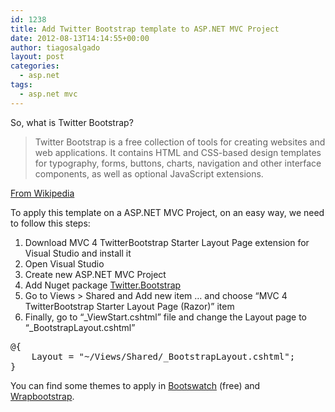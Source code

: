 ```yaml
---
id: 1238
title: Add Twitter Bootstrap template to ASP.NET MVC Project
date: 2012-08-13T14:14:55+00:00
author: tiagosalgado
layout: post
categories:
  - asp.net
tags:
  - asp.net mvc
---
```

So, what is Twitter Bootstrap?

> Twitter Bootstrap is a free collection of tools for creating websites and web applications. It contains HTML and CSS-based design templates for typography, forms, buttons, charts, navigation and other interface components, as well as optional JavaScript extensions.

<a href="http://en.wikipedia.org/wiki/Twitter_Bootstrap" target="_blank">From Wikipedia</a>

To apply this template on a ASP.NET MVC Project, on an easy way, we need to follow this steps:

  1. Download MVC 4 TwitterBootstrap Starter Layout Page extension for Visual Studio and install it
  2. Open Visual Studio
  3. Create new ASP.NET MVC Project
  4. Add Nuget package <a href="http://nuget.org/packages/Twitter.Bootstrap" target="_blank">Twitter.Bootstrap</a>
  5. Go to Views > Shared and Add new item … and choose “MVC 4 TwitterBootstrap Starter Layout Page (Razor)” item
  6. Finally, go to “\_ViewStart.cshtml” file and change the Layout page to “\_BootstrapLayout.cshtml”

<pre class="brush: csharp; title: ; notranslate" title="">@{    
    Layout = "~/Views/Shared/_BootstrapLayout.cshtml";     
}
</pre>

You can find some themes to apply in <a href="http://bootswatch.com/" target="_blank">Bootswatch</a> (free) and <a href="https://wrapbootstrap.com/" target="_blank">Wrapbootstrap</a>.